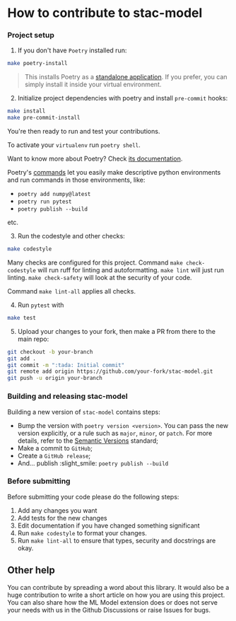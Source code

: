 # How to contribute to stac-model

### Project setup

1. If you don't have `Poetry` installed run:

```bash
make poetry-install
```

> This installs Poetry as a [standalone application][fs1]. If you prefer, you can simply install it inside your virtual environment.

2. Initialize project dependencies with poetry and install `pre-commit` hooks:

```bash
make install
make pre-commit-install
```

You're then ready to run and test your contributions.

To activate your `virtualenv` run `poetry shell`.

Want to know more about Poetry? Check [its documentation][fs2].

Poetry's [commands][fs3] let you easily make descriptive python environments and run commands in those environments, like:

- `poetry add numpy@latest`
- `poetry run pytest`
- `poetry publish --build`

etc.

3. Run the codestyle and other checks:

```bash
make codestyle
```

Many checks are configured for this project. Command `make check-codestyle` will run ruff for linting and autoformatting. `make lint` will just run linting. `make check-safety` will look at the security of your code.

Command `make lint-all` applies all checks.


4. Run `pytest` with

```bash
make test
```


5. Upload your changes to your fork, then make a PR from there to the main repo:

```bash
git checkout -b your-branch
git add .
git commit -m ":tada: Initial commit"
git remote add origin https://github.com/your-fork/stac-model.git
git push -u origin your-branch
```

### Building and releasing stac-model

Building a new version of `stac-model` contains steps:

- Bump the version with `poetry version <version>`. You can pass the new version explicitly, or a rule such as `major`, `minor`, or `patch`. For more details, refer to the [Semantic Versions][fs4] standard;
- Make a commit to `GitHub`;
- Create a `GitHub release`;
- And... publish :slight_smile: `poetry publish --build`

### Before submitting

Before submitting your code please do the following steps:

1. Add any changes you want
1. Add tests for the new changes
1. Edit documentation if you have changed something significant
1. Run `make codestyle` to format your changes.
1. Run `make lint-all` to ensure that types, security and docstrings are okay.

## Other help

You can contribute by spreading a word about this library.
It would also be a huge contribution to write
a short article on how you are using this project.
You can also share how the ML Model extension does or does
not serve your needs with us in the Github Discussions or raise
Issues for bugs.

[fs1]: https://github.com/python-poetry/install.python-poetry.org
[fs2]: https://python-poetry.org/docs/
[fs3]: https://python-poetry.org/docs/cli/#commands
[fs4]: https://semver.org/

[li2]: http://www.pydocstyle.org/en/stable/
[li3]: https://github.com/jsh9/pydoclint
